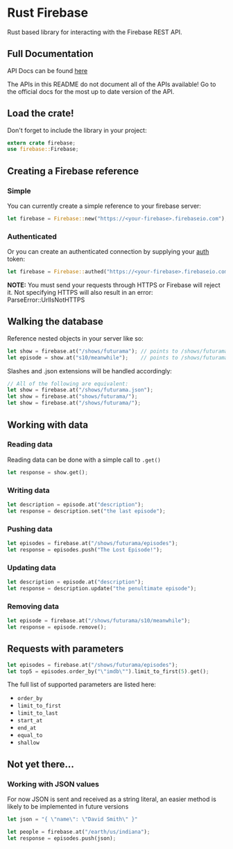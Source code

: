 # Rust Firebase

Rust based library for interacting with the Firebase REST API.

## Full Documentation

API Docs can be found [here](https://phrohdoh.github.io/firebase-rs/firebase/index.html)

The APIs in this README do not document all of the APIs available!
Go to the official docs for the most up to date version of the API.

## Load the crate!

Don't forget to include the library in your project:
```Rust
extern crate firebase;
use firebase::Firebase;
```

## Creating a Firebase reference

### Simple
You can currently create a simple reference to your firebase server:

```Rust
let firebase = Firebase::new("https://<your-firebase>.firebaseio.com");
```

### Authenticated
Or you can create an authenticated connection by supplying your [auth](https://www.firebase.com/docs/rest/guide/user-auth.html) token:

```Rust
let firebase = Firebase::authed("https://<your-firebase>.firebaseio.com", "<token>");
```

**NOTE:** You must send your requests through HTTPS or Firebase will reject it.
Not specifying HTTPS will also result in an error: ParseError::UrlIsNotHTTPS

## Walking the database

Reference nested objects in your server like so:

```Rust
let show = firebase.at("/shows/futurama"); // points to /shows/futurama
let episode = show.at("s10/meanwhile");    // points to /shows/futurama/s10/meanwhile
```

Slashes and .json extensions will be handled accordingly:

```Rust
// All of the following are equivalent:
let show = firebase.at("/shows/futurama.json");
let show = firebase.at("shows/futurama/");
let show = firebase.at("/shows/futurama/");
```

## Working with data

### Reading data

Reading data can be done with a simple call to ```.get()```
```Rust
let response = show.get();
```

### Writing data

```Rust
let description = episode.at("description");
let response = description.set("the last episode");
```

### Pushing data

```Rust
let episodes = firebase.at("/shows/futurama/episodes");
let response = episodes.push("The Lost Episode!");
```

### Updating data

```Rust
let description = episode.at("description");
let response = description.update("the penultimate episode");
```

### Removing data

```Rust
let episode = firebase.at("/shows/futurama/s10/meanwhile");
let response = episode.remove();
```

## Requests with parameters

```Rust
let episodes = firebase.at("/shows/futurama/episodes");
let top5 = episodes.order_by("\"imdb\"").limit_to_first(5).get();
```

The full list of supported parameters are listed here:

 - ```order_by```
 - ```limit_to_first```
 - ```limit_to_last```
 - ```start_at```
 - ```end_at```
 - ```equal_to```
 - ```shallow```

## Not yet there...

### Working with JSON values

For now JSON is sent and received as a string literal, an easier method is
likely to be implemented in future versions

```Rust
let json = "{ \"name\": \"David Smith\" }"

let people = firebase.at("/earth/us/indiana");
let response = episodes.push(json);
```
